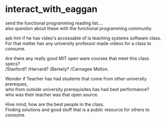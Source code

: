 # interact_with_eaggan

send the functional programming reading list.... 
<br>also question about these with the functional programming community

ask him if he has video's accessable of is teaching systems software class.
<br>For that matter has any university professor made videos for a class to consume.

Are there any really good MIT open ware courses that meet this class specs?
<br>/Stanford?
/Harvard?
/Berkely?
/Carnagee Mellon.


Wonder if Teacher has had students that come from other university prereques,
<br>who from outside university prerequisites has had best performance?
<br>who was their teacher was that open source.

Hive mind, how are the best people in the class. 
<br>Finding solutions and good stuff that is a public resource for others to consume. 
